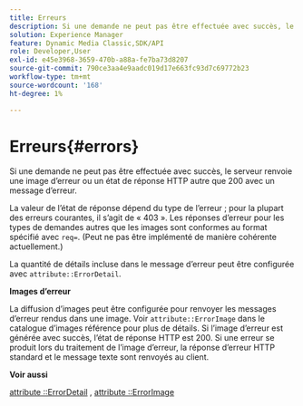 ```yaml
---
title: Erreurs
description: Si une demande ne peut pas être effectuée avec succès, le serveur renvoie une image d’erreur ou un état de réponse HTTP autre que 200 avec un message d’erreur.
solution: Experience Manager
feature: Dynamic Media Classic,SDK/API
role: Developer,User
exl-id: e45e3968-3659-470b-a88a-fe7ba73d8207
source-git-commit: 790ce3aa4e9aadc019d17e663fc93d7c69772b23
workflow-type: tm+mt
source-wordcount: '168'
ht-degree: 1%

---
```


# Erreurs{#errors}

Si une demande ne peut pas être effectuée avec succès, le serveur renvoie une image d’erreur ou un état de réponse HTTP autre que 200 avec un message d’erreur.

La valeur de l’état de réponse dépend du type de l’erreur ; pour la plupart des erreurs courantes, il s’agit de « 403 ». Les réponses d’erreur pour les types de demandes autres que les images sont conformes au format spécifié avec `req=`. (Peut ne pas être implémenté de manière cohérente actuellement.)

La quantité de détails incluse dans le message d’erreur peut être configurée avec `attribute::ErrorDetail`.

**Images d’erreur**

La diffusion d’images peut être configurée pour renvoyer les messages d’erreur rendus dans une image. Voir `attribute::ErrorImage` dans le catalogue d’images référence pour plus de détails. Si l’image d’erreur est générée avec succès, l’état de réponse HTTP est 200. Si une erreur se produit lors du traitement de l’image d’erreur, la réponse d’erreur HTTP standard et le message texte sont renvoyés au client.

**Voir aussi**

[attribute ::ErrorDetail](../../../../../ir-api/material-cat/image-rendering-api-ref/c-ir-material-catalog/c-ir-attributes-reference/r-ir-errordetail.md#reference-123b56eed6cf49cea6e0490672b7c53b) , [attribute ::ErrorImage](../../../../../ir-api/material-cat/image-rendering-api-ref/c-ir-material-catalog/c-ir-attributes-reference/r-ir-errorimage.md#reference-b58bdaba96074c52802ca8dc54bfe2f0)
